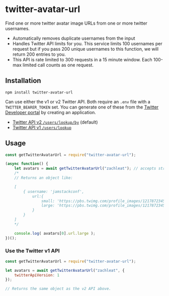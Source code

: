 # twitter-avatar-url

Find one or more twitter avatar image URLs from one or more twitter usernames. 

* Automatically removes duplicate usernames from the input
* Handles Twitter API limits for you. This service limits 100 usernames per request but if you pass 200 unique usernames to this function, we will return 200 entries to you.
* This API is rate limited to 300 requests in a 15 minute window. Each 100-max limited call counts as one request.

## Installation

```
npm install twitter-avatar-url
```

Can use either the v1 or v2 Twitter API. Both require an `.env` file with a `TWITTER_BEARER_TOKEN` set. You can generate one of these from the [Twitter Developer portal](https://developer.twitter.com/) by creating an application.

* [Twitter API v2 `/users/lookup/by`](https://developer.twitter.com/en/docs/twitter-api/users/lookup/api-reference/get-users-by) (default)
* [Twitter API v1 `/users/lookup`](https://developer.twitter.com/en/docs/twitter-api/v1/accounts-and-users/follow-search-get-users/api-reference/get-users-lookup)

## Usage

```js
const getTwitterAvatarUrl = require("twitter-avatar-url");

(async function() {
	let avatars = await getTwitterAvatarUrl("zachleat"); // accepts string or array of strings
	/*
	// Returns an object like:

	[
		{ username: 'jamstackconf',
			url:{
				small: 'https://pbs.twimg.com/profile_images/1217872345651609603/-Ybv2ifT_normal.jpg',
				large: 'https://pbs.twimg.com/profile_images/1217872345651609603/-Ybv2ifT_400x400.jpg'
			}
		}
	]
	*/

	console.log( avatars[0].url.large );
})();
```

### Use the Twitter v1 API

```js
const getTwitterAvatarUrl = require("twitter-avatar-url");

let avatars = await getTwitterAvatarUrl("zachleat", {
	twitterApiVersion: 1
});

// Returns the same object as the v2 API above.
```